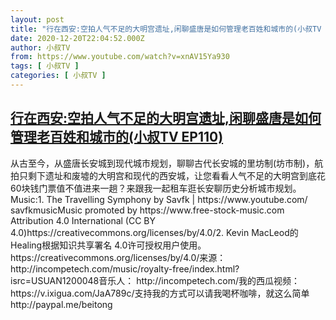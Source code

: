```yaml
---
layout: post
title: "行在西安:空拍人气不足的大明宫遗址,闲聊盛唐是如何管理老百姓和城市的(小叔TV EP110)"
date: 2020-12-20T22:04:52.000Z
author: 小叔TV
from: https://www.youtube.com/watch?v=xnAV15Ya930
tags: [ 小叔TV ]
categories: [ 小叔TV ]
---
```

<!--1608501892000-->
[行在西安:空拍人气不足的大明宫遗址,闲聊盛唐是如何管理老百姓和城市的(小叔TV EP110)](https://www.youtube.com/watch?v=xnAV15Ya930)
------

<div>
从古至今，从盛唐长安城到现代城市规划，聊聊古代长安城的里坊制(坊市制)，航拍只剩下遗址和废墟的大明宫和现代的西安城，让您看看人气不足的大明宫到底花60块钱门票值不值进来一趟？来跟我一起租车逛长安聊历史分析城市规划。Music:1. The Travelling Symphony by Savfk | https://www.youtube.com/ savfkmusicMusic promoted by https://www.free-stock-music.com Attribution 4.0 International (CC BY 4.0)https://creativecommons.org/licenses/by/4.0/2. Kevin MacLeod的Healing根据知识共享署名 4.0许可授权用户使用。 https://creativecommons.org/licenses/by/4.0/来源： http://incompetech.com/music/royalty-free/index.html?isrc=USUAN1200048音乐人： http://incompetech.com/我的西瓜视频：https://v.ixigua.com/JaA789c/支持我的方式可以请我喝杯咖啡，就这么简单http://paypal.me/beitong
</div>
